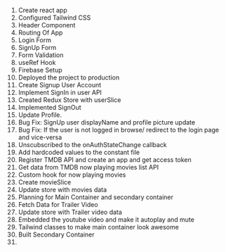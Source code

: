 1. Create react app
2. Configured Tailwind CSS
3. Header Component
4. Routing Of App
5. Login Form
6. SignUp Form
7. Form Validation
8. useRef Hook
9. Firebase Setup
10. Deployed the project to production
11. Create Signup User Account
12. Implement SignIn in user API
13. Created Redux Store with userSlice
14. Implemented SignOut
15. Update Profile.
16. Bug Fix: SignUp user displayName and profile picture update
17. Bug Fix: If the user is not logged in browse/ redirect to the login page and vice-versa
18. Unscubscribed to the onAuthStateChange callback
19. Add hardcoded values to the constant file
20. Register TMDB API and create an app and get access token
21. Get data from TMDB now playing movies list API
22. Custom hook for now playing movies
23. Create movieSlice
24. Update store with movies data
25. Planning for Main Container and secondary container
26. Fetch Data for Trailer Video
27. Update store with Trailer video data
28. Embedded the youtube video and make it autoplay and mute
29. Tailwind classes to make main container look awesome
30. Built Secondary Container
31.
